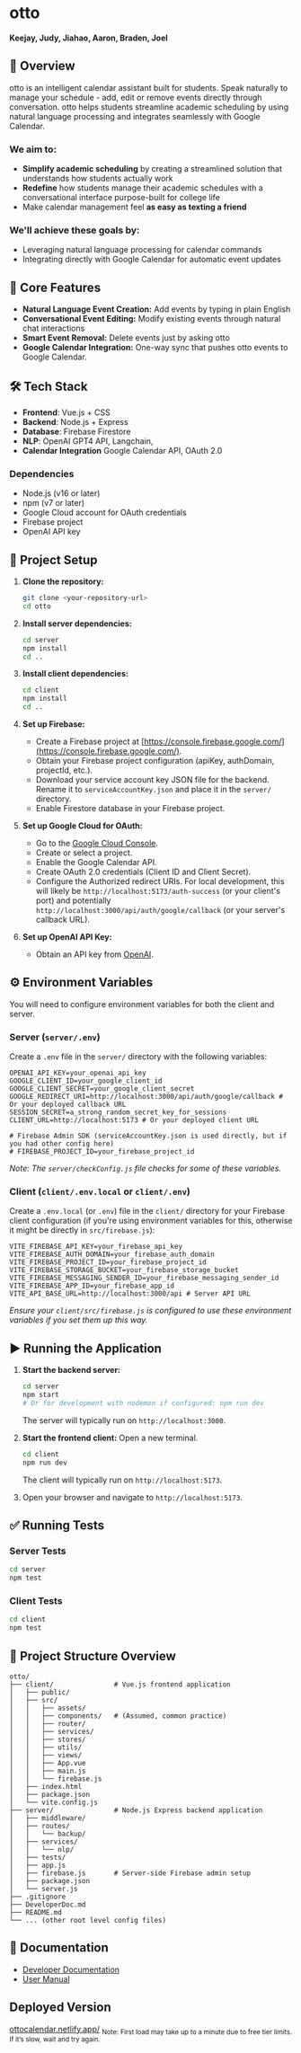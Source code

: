 # otto

**Keejay, Judy, Jiahao, Aaron, Braden, Joel**

## 📘 Overview

otto is an intelligent calendar assistant built for students. Speak naturally to manage your schedule - add, edit or remove events directly through conversation. otto helps students streamline academic scheduling by using natural language processing and integrates seamlessly with Google Calendar.

### We aim to:

- **Simplify academic scheduling** by creating a streamlined solution that understands how students actually work
- **Redefine** how students manage their academic schedules with a conversational interface purpose-built for college life
- Make calendar management feel **as easy as texting a friend**

### We'll achieve these goals by: 

- Leveraging natural language processing for calendar commands
- Integrating directly with Google Calendar for automatic event updates

## 🎯 Core Features

- **Natural Language Event Creation:** Add events by typing in plain English
- **Conversational Event Editing:** Modify existing events through natural chat interactions
- **Smart Event Removal:** Delete events just by asking otto
- **Google Calendar Integration:** One-way sync that pushes otto events to Google Calendar.

## 🛠️ Tech Stack

- **Frontend**: Vue.js + CSS
- **Backend**: Node.js + Express
- **Database**: Firebase Firestore
- **NLP**: OpenAI GPT4 API, Langchain,
- **Calendar Integration** Google Calendar API, OAuth 2.0

### Dependencies

- Node.js (v16 or later)
- npm (v7 or later)
- Google Cloud account for OAuth credentials
- Firebase project
- OpenAI API key

## 🚀 Project Setup

1.  **Clone the repository:**
    ```bash
    git clone <your-repository-url>
    cd otto
    ```

2.  **Install server dependencies:**
    ```bash
    cd server
    npm install
    cd ..
    ```

3.  **Install client dependencies:**
    ```bash
    cd client
    npm install
    cd ..
    ```

4.  **Set up Firebase:**
    *   Create a Firebase project at [https://console.firebase.google.com/](https://console.firebase.google.com/).
    *   Obtain your Firebase project configuration (apiKey, authDomain, projectId, etc.).
    *   Download your service account key JSON file for the backend. Rename it to `serviceAccountKey.json` and place it in the `server/` directory.
    *   Enable Firestore database in your Firebase project.

5.  **Set up Google Cloud for OAuth:**
    *   Go to the [Google Cloud Console](https://console.cloud.google.com/).
    *   Create or select a project.
    *   Enable the Google Calendar API.
    *   Create OAuth 2.0 credentials (Client ID and Client Secret).
    *   Configure the Authorized redirect URIs. For local development, this will likely be `http://localhost:5173/auth-success` (or your client's port) and potentially `http://localhost:3000/api/auth/google/callback` (or your server's callback URL).

6.  **Set up OpenAI API Key:**
    *   Obtain an API key from [OpenAI](https://platform.openai.com/account/api-keys).

## ⚙️ Environment Variables

You will need to configure environment variables for both the client and server.

### Server (`server/.env`)

Create a `.env` file in the `server/` directory with the following variables:

```env
OPENAI_API_KEY=your_openai_api_key
GOOGLE_CLIENT_ID=your_google_client_id
GOOGLE_CLIENT_SECRET=your_google_client_secret
GOOGLE_REDIRECT_URI=http://localhost:3000/api/auth/google/callback # Or your deployed callback URL
SESSION_SECRET=a_strong_random_secret_key_for_sessions
CLIENT_URL=http://localhost:5173 # Or your deployed client URL

# Firebase Admin SDK (serviceAccountKey.json is used directly, but if you had other config here)
# FIREBASE_PROJECT_ID=your_firebase_project_id
```
*Note: The `server/checkConfig.js` file checks for some of these variables.*

### Client (`client/.env.local` or `client/.env`)

Create a `.env.local` (or `.env`) file in the `client/` directory for your Firebase client configuration (if you're using environment variables for this, otherwise it might be directly in `src/firebase.js`):

```env
VITE_FIREBASE_API_KEY=your_firebase_api_key
VITE_FIREBASE_AUTH_DOMAIN=your_firebase_auth_domain
VITE_FIREBASE_PROJECT_ID=your_firebase_project_id
VITE_FIREBASE_STORAGE_BUCKET=your_firebase_storage_bucket
VITE_FIREBASE_MESSAGING_SENDER_ID=your_firebase_messaging_sender_id
VITE_FIREBASE_APP_ID=your_firebase_app_id
VITE_API_BASE_URL=http://localhost:3000/api # Server API URL
```
*Ensure your `client/src/firebase.js` is configured to use these environment variables if you set them up this way.*

## ▶️ Running the Application

1.  **Start the backend server:**
    ```bash
    cd server
    npm start 
    # Or for development with nodemon if configured: npm run dev
    ```
    The server will typically run on `http://localhost:3000`.

2.  **Start the frontend client:**
    Open a new terminal.
    ```bash
    cd client
    npm run dev
    ```
    The client will typically run on `http://localhost:5173`.

3.  Open your browser and navigate to `http://localhost:5173`.

## ✅ Running Tests

### Server Tests
```bash
cd server
npm test
```

### Client Tests
```bash
cd client
npm test 
```

## 📂 Project Structure Overview

```
otto/
├── client/               # Vue.js frontend application
│   ├── public/
│   ├── src/
│   │   ├── assets/
│   │   ├── components/   # (Assumed, common practice)
│   │   ├── router/
│   │   ├── services/
│   │   ├── stores/
│   │   ├── utils/
│   │   ├── views/
│   │   ├── App.vue
│   │   ├── main.js
│   │   └── firebase.js
│   ├── index.html
│   ├── package.json
│   └── vite.config.js
├── server/               # Node.js Express backend application
│   ├── middleware/
│   ├── routes/
│   │   └── backup/
│   ├── services/
│   │   └── nlp/
│   ├── tests/
│   ├── app.js
│   ├── firebase.js       # Server-side Firebase admin setup
│   ├── package.json
│   └── server.js
├── .gitignore
├── DeveloperDoc.md
├── README.md
└── ... (other root level config files)
```

## 📜 Documentation

- [Developer Documentation](https://github.com/KeejayK/otto/blob/main/DeveloperDoc.md)
- [User Manual](https://github.com/KeejayK/otto/blob/main/UserManual.md)


## Deployed Version
[ottocalendar.netlify.app/](https://ottocalendar.netlify.app/)
<sub>Note: First load may take up to a minute due to free tier limits. If it’s slow, wait and try again.</sub>
